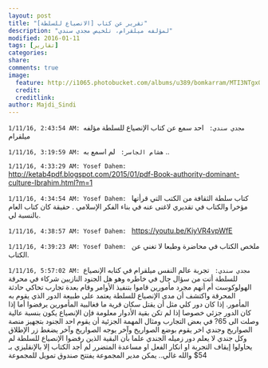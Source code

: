 ```yaml
---
layout: post
title: "تقرير عن كتاب [الانصياع للسلطة]"
description: "لمؤلفه ميلقرام، تلخيص مجدي سندي"
modified: 2016-01-11
tags: [تقارير]
categories:
share:
comments: true
image: 
  feature: http://i1065.photobucket.com/albums/u389/bomkarram/MTI3NTgxOTY0MzM2NDcwNDk0%20copy_zps8v8u5xlw.jpg
  credit:
  creditlink:
author: Majdi_Sindi
---
```

`1/11/16, 2:43:54 AM: مجدي سندي: `
احد سمع عن كتاب الإنصياع للسلطة
مؤلفه ميلقرام 

`1/11/16, 3:19:59 AM: هشام الجاسر: `
لم اسمع به .. 

`1/11/16, 4:33:29 AM: Yosef Dahem: `
http://ketab4pdf.blogspot.com/2015/01/pdf-Book-authority-dominant-culture-Ibrahim.html?m=1 

`1/11/16, 4:34:54 AM: Yosef Dahem: `
كتاب سلطة الثقافة من الكتب التي قرأتها مؤخرا والكتاب في تقديري لاغنى عنه في بناء الفكر الإسلامي . حقيقة كان كتاب العام بالنسبة لي. 

`1/11/16, 4:38:57 AM: Yosef Dahem: `
https://youtu.be/KiyVR4vpWfE 

`1/11/16, 4:39:23 AM: Yosef Dahem: `
ملخص الكتاب في محاضرة وطبعا لا تغني عن الكتاب. 

`1/11/16, 5:57:02 AM: مجدي سندي: `
تجربة عالم النفس ميلقرام في كتابه الإنصياع للسلطة أتت من سؤال جال في خاطره وهو هل الجنود النازيين شركاء في محرقة الهولوكوست أم أنهم مجرد مأمورين قاموا بتنفيذ الأوامر وقام بعدة تجارب تحاكي حادثة المحرقة واكتشف أن مدى الإنصياع للسلطة يعتمد على طبيعة الدور الذي يقوم به المأمور. إذا كان دور كلي مثل أن يقتل سكان قرية ما فغالبية المأمورين يرفضوا أما إذا كان الدور جزئي خصوصا إذا لم تكن بقية الأدوار معلومة فإن الإنصياع يكون بنسبة عالية وصلت الى 65?‏ في بعض التجارب ومثال المهمة الجزئية أن يقوم احد الجنود بتجهيز منصة الصواريخ وجندي اخر يقوم بوضع الصواريخ وآخر يوجه الصواريخ وآخر يضغط زر الإطلاق وكل جندي لا يعلم دور زميله الجندي علما بأن البقية الذين رفضوا الإنصياع للسلطة لم يحاولوا إيقاف التجربة او انكار الفعل او مساعدة المتضرر
لم أجد الكتاب إلا بالإنقليزي بـ 54$
والله غالي.. يمكن مدير المجموعة يفتتح صندوق تمويل للمجموعة 

